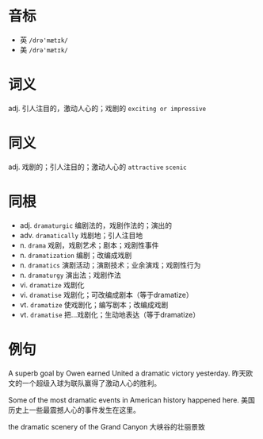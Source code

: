 # 音标

- 英 `/drə'mætɪk/`
- 美 `/drə'mætɪk/`

# 词义

adj. 引人注目的，激动人心的；戏剧的
`exciting or impressive`

# 同义

adj. 戏剧的；引人注目的；激动人心的
`attractive` `scenic`

# 同根

- adj. `dramaturgic` 编剧法的，戏剧作法的；演出的
- adv. `dramatically` 戏剧地；引人注目地
- n. `drama` 戏剧，戏剧艺术；剧本；戏剧性事件
- n. `dramatization` 编剧；改编成戏剧
- n. `dramatics` 演剧活动；演剧技术；业余演戏；戏剧性行为
- n. `dramaturgy` 演出法；戏剧作法
- vi. `dramatize` 戏剧化
- vi. `dramatise` 戏剧化；可改编成剧本（等于dramatize）
- vt. `dramatize` 使戏剧化；编写剧本；改编成戏剧
- vt. `dramatise` 把…戏剧化；生动地表达（等于dramatize）

# 例句

A superb goal by Owen earned United a dramatic victory yesterday.
昨天欧文的一个超级入球为联队赢得了激动人心的胜利。

Some of the most dramatic events in American history happened here.
美国历史上一些最震撼人心的事件发生在这里。

the dramatic scenery of the Grand Canyon
大峡谷的壮丽景致


